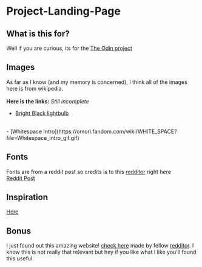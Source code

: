 # Project-Landing-Page

## What is this for?
Well if you are curious, its for the [The Odin project](https://www.theodinproject.com/)

## Images 
As far as I know (and my memory is concerned), I think all of the images here is from wikipedia. <br> <br>
**Here is the links:** _Still incomplete_ <br>
- [Bright Black lightbulb](https://www.reddit.com/r/OMORI/comments/mxywiz/onespoilery_thing_im_surprised_i_never_noticed/)
<br>
- [Whitespace Intro](https://omori.fandom.com/wiki/WHITE_SPACE?file=Whitespace_intro_gif.gif)

## Fonts 
Fonts are from a reddit post so credits is to this [redditor](https://www.reddit.com/user/Banana_quack98632/) right here
<br>
[Reddit Post](https://www.reddit.com/r/OMORI/comments/q3ppai/here_are_the_omori_fonts_since_so_many_people/)

## Inspiration 
[Here](https://store.steampowered.com/app/1150690/OMORI/)

## Bonus 
I just found out this amazing website! [check here](https://ransu-ll.github.io/Omori-Dialogue-Generator/) made by fellow [redditor](https://www.reddit.com/user/Ransu_RL/). I know this is not really that relevant but hey if you like what I like you'll found this useful.

